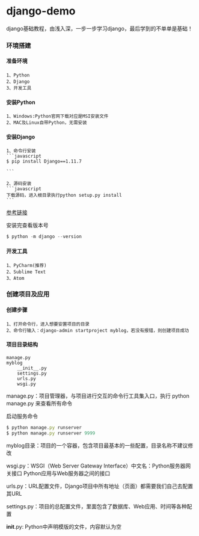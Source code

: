 # django-demo
django基础教程，由浅入深，一步一步学习django，最后学到的不单单是基础！

### 环境搭建

#### 准备环境

    1、Python
    2、Django
    3、开发工具
    
#### 安装Python

    1、Windows:Python官网下载对应是MSI安装文件
    2、MAC及Linux自带Python，无需安装

#### 安装Django

    1、命令行安装
    ```javascript
    $ pip install Django==1.11.7
    
    ```
    
    2、源码安装
    ```javascript
    下载源码，进入根目录执行python setup.py install
    ```

[参考链接](https://www.djangoproject.com/download/)

安装完查看版本号
```javascript
$ python -m django --version
```

#### 开发工具

    1、PyCharm(推荐)
    2、Sublime Text
    3、Atom

### 创建项目及应用

#### 创建步骤

    1、打开命令行，进入想要安置项目的目录
    2、命令行输入：django-admin startproject myblog，若没有报错，则创建项目成功
    
#### 项目目录结构

    manage.py
    myblog
        __init__.py
        settings.py
        urls.py
        wsgi.py
  
manage.py：项目管理器，与项目进行交互的命令行工具集入口，执行 python manage.py 来查看所有命令

启动服务命令
```javascript
$ python manage.py runserver
$ python manage.py runserver 9999 
```

myblog目录：项目的一个容器，包含项目最基本的一些配置，目录名称不建议修改

wsgi.py：WSGI（Web Server Gateway Interface）中文名：Python服务器网关接口 Python应用与Web服务器之间的接口

urls.py：URL配置文件，Django项目中所有地址（页面）都需要我们自己去配置其URL

settings.py：项目的总配置文件，里面包含了数据库、Web应用、时间等各种配置

__init__.py: Python中声明模版的文件，内容默认为空